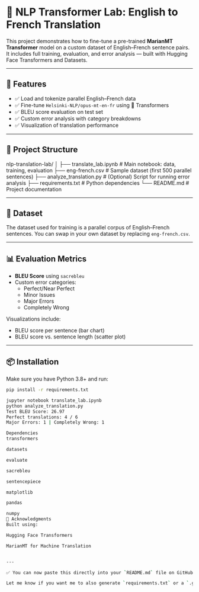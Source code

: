 # 🧠 NLP Transformer Lab: English to French Translation

This project demonstrates how to fine-tune a pre-trained **MarianMT Transformer** model on a custom dataset of English–French sentence pairs. It includes full training, evaluation, and error analysis — built with Hugging Face Transformers and Datasets.

---

## 🚀 Features

- ✅ Load and tokenize parallel English–French data
- ✅ Fine-tune `Helsinki-NLP/opus-mt-en-fr` using 🤗 Transformers
- ✅ BLEU score evaluation on test set
- ✅ Custom error analysis with category breakdowns
- ✅ Visualization of translation performance

---

## 📂 Project Structure
nlp-translation-lab/ │ ├── translate_lab.ipynb # Main notebook: data, training, evaluation ├── eng-french.csv # Sample dataset (first 500 parallel sentences) ├── analyze_translation.py # (Optional) Script for running error analysis ├── requirements.txt # Python dependencies └── README.md # Project documentation




---

## 🧪 Dataset

The dataset used for training is a parallel corpus of English–French sentences. You can swap in your own dataset by replacing `eng-french.csv`.

---

## 📊 Evaluation Metrics

- **BLEU Score** using `sacrebleu`
- Custom error categories:
  - Perfect/Near Perfect
  - Minor Issues
  - Major Errors
  - Completely Wrong

Visualizations include:
- BLEU score per sentence (bar chart)
- BLEU score vs. sentence length (scatter plot)

---

## 📦 Installation

Make sure you have Python 3.8+ and run:

```bash
pip install -r requirements.txt

jupyter notebook translate_lab.ipynb
python analyze_translation.py
Test BLEU Score: 26.97
Perfect translations: 4 / 6
Major Errors: 1 | Completely Wrong: 1

Dependencies
transformers

datasets

evaluate

sacrebleu

sentencepiece

matplotlib

pandas

numpy
🧠 Acknowledgments
Built using:

Hugging Face Transformers

MarianMT for Machine Translation


---

✅ You can now paste this directly into your `README.md` file on GitHub — or add it during repo creation.

Let me know if you want me to also generate `requirements.txt` or a `.gitignore` for the repo!

